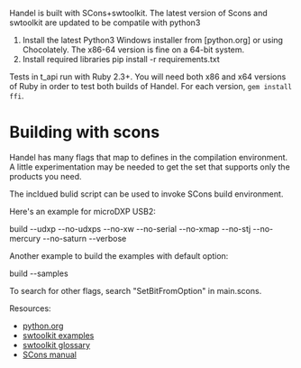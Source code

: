 Handel is built with SCons+swtoolkit. The latest version of Scons
and swtoolkit are updated to be compatile with python3

1. Install the latest Python3 Windows installer from [python.org] or
   using Chocolately. The x86-64 version is fine on a 64-bit system.
2. Install required libraries
	pip install -r requirements.txt

Tests in t_api run with Ruby 2.3+. You will need both x86 and x64
versions of Ruby in order to test both builds of Handel. For each
version, `gem install ffi`.


Building with scons
===================

Handel has many flags that map to defines in the compilation environment. A
little experimentation may be needed to get the set that supports only the
products you need.

The incldued bulid script can be used to invoke SCons build environment.

Here's an example for microDXP USB2:

   build --udxp --no-udxps --no-xw --no-serial --no-xmap --no-stj --no-mercury --no-saturn --verbose

Another example to build the examples with default option:

   build --samples

To search for other flags, search "SetBitFromOption" in main.scons.



Resources:

* [python.org](https://www.python.org/downloads/)
* [swtoolkit examples](https://code.google.com/p/swtoolkit/wiki/Examples)
* [swtoolkit glossary](https://code.google.com/p/swtoolkit/wiki/Glossary#COMPONENT_LIBRARY_PUBLISH)
* [SCons manual](http://www.scons.org/doc/production/HTML/scons-man.html)
